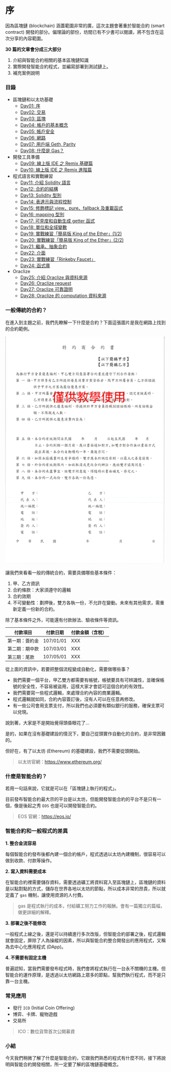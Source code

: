 # 序

因為區塊鏈 (blockchain) 涵蓋範圍非常的廣，這次主題會著重於智能合約 (smart contract) 開發的部分。偏理論的部份，坊間已有不少書可以閱讀，將不包含在這次分享的內容範圍。

**30 篇的文章會分成三大部分**

1. 介紹與智能合約相關的基本區塊鏈知識
1. 實際開發智能合約程式，並編寫部署到測試鏈上。
1. 補充案例說明

### 目錄

* 區塊鏈和以太坊基礎
  * [Day01: 序](https://ithelp.ithome.com.tw/articles/10200395)
  * [Day02: 交易](https://ithelp.ithome.com.tw/articles/10200528)
  * [Day03: 區塊](https://ithelp.ithome.com.tw/articles/10200654)
  * [Day04: 帳戶的基本概念](https://ithelp.ithome.com.tw/articles/10200900)
  * [Day05: 帳戶安全](https://ithelp.ithome.com.tw/articles/10200992)
  * [Day06: 網路](https://ithelp.ithome.com.tw/articles/10201207)
  * [Day07: 用戶端 Geth, Parity](https://ithelp.ithome.com.tw/articles/10201364)
  * [Day08: 什麼是 Gas？](https://ithelp.ithome.com.tw/articles/10201462)
* 開發工具準備
  * [Day09: 線上版 IDE 之 Remix 基礎篇](https://ithelp.ithome.com.tw/articles/10201750)
  * [Day10: 線上版 IDE 之 Remix 進階篇](https://ithelp.ithome.com.tw/articles/10202347)
* 程式語言和實戰練習
  * [Day11: 介紹 Solidity 語言](https://ithelp.ithome.com.tw/articles/10202884)
  * [Day12: 合約的結構](https://ithelp.ithome.com.tw/articles/10203280)
  * [Day13: Solidity 型別](https://ithelp.ithome.com.tw/articles/10203495)
  * [Day14: 表達示與流程控制](https://ithelp.ithome.com.tw/articles/10203645)
  * [Day15: 修飾標記 view、pure、fallback 及重載函式](https://ithelp.ithome.com.tw/articles/10204079)
  * [Day16: mapping 型別](https://ithelp.ithome.com.tw/articles/10204297)
  * [Day17: 可見度和自動生成 getter 函式](https://ithelp.ithome.com.tw/articles/10204818)
  * [Day18: 單位和全域變數](https://ithelp.ithome.com.tw/articles/10205053)
  * [Day19: 實戰練習「簡易版 King of the Ether」(1/2)](https://ithelp.ithome.com.tw/articles/10205298)
  * [Day20: 實戰練習「簡易版 King of the Ether」(2/2)](https://ithelp.ithome.com.tw/articles/10205760)
  * [Day21: 繼承、抽象合約](https://ithelp.ithome.com.tw/articles/10206052)
  * [Day22: 介面](https://ithelp.ithome.com.tw/articles/10206191)
  * [Day23: 實戰練習「Rinkeby Faucet」](https://ithelp.ithome.com.tw/articles/10206576)
  * [Day24: 函式庫](https://ithelp.ithome.com.tw/articles/10206994)
* Oraclize
  * [Day25: 介紹 Oraclize 與資料來源](https://ithelp.ithome.com.tw/articles/10207290)
  * [Day26: Oraclize request](https://ithelp.ithome.com.tw/articles/10207495)
  * [Day27: Oraclize 可靠證明](https://ithelp.ithome.com.tw/articles/10207705)
  * [Day28: Oraclize 的 computation 資料來源](https://ithelp.ithome.com.tw/articles/10207843)

### 一般傳統的合約？

在進入到主題之前，我們先瞭解一下什麼是合約？下面這張圖片是我在網路上找到的合約範例。

![](https://raw.githubusercontent.com/alincode/30-days-smart-contract/master/assets/01_contract_templete.jpg)

讓我們來看看一般的傳統合約，需要具備哪些基本條件：

1. 甲、乙方資訊
2. 合約條款：大家須遵守的邏輯
3. 合約效期
4. 不可變動性：劃押後，雙方各執一份，不允許在變動。未來有其他需求，需重新定義一份新的合約。

除了基本條件之外，可能還有付款辦法、驗收條件等資訊。

| 付款項目    | 付款日期      | 付款金額（含稅） |
|---------|-----------|----------|
| 第一期：簽約金 | 107/01/01 | XXX      |
| 第二期：期中款 | 107/03/01 | XXX      |
| 第三期：尾款  | 107/05/01 | XXX      |

 從上面的資訊中，若要把整個流程變成自動化，需要做哪些事？

 * 我們需要一個平台，甲乙雙方都需要有帳號，帳號要具有可辨識性，並確保帳號的安全性，不容易被盜用，這樣大家才會認可這個合約的有效性。
 * 我們需要寫一些程式邏輯，來處理合約內容的商業邏輯。
 * 程式邏輯就如同，合約內容簽訂後，沒有人可以在任意再修改。
 * 有一些公司會用支票支付，所以我們也必須要有類似銀行的服務，確保支票可以兌現。

說到著，大家是不是開始覺得頭昏眼花了...

是的，如果在沒有基礎建設的情況下，要自己從頭實作自動化的合約，是非常困難的。

但好在，有了以太坊 (Ethereum) 的基礎建設，我們不需要從頭開始。

> 以太坊官網：<https://www.ethereum.org/>

### 什麼是智能合約？

<!-- 補充為什麼 -->

若用一句話來說，它就是可以在「區塊鏈上執行的程式」。

目前發布智能合約最大宗的平台是以太坊，但能開發智能合約的平台不是只有一個，像是後起之秀 `EOS` 也是可以開發智能合約。

> EOS 官網：<https://eos.io/>

### 智能合約和一般程式的差異

**1. 整合金流容易**

每個智能合約發布後都內建一個合約帳戶，程式透過以太坊內建機制，很容易可以做到收款、付款等操作。

**2. 寫入資料需要成本**

在智能合約裡需要儲存資料，需要透過礦工將資料寫入至區塊鏈上，區塊鏈的資料是以點對點的方式，儲存在世界各地以太坊的節點，所以成本非常的昂貴，所以就定義了 `gas` 機制，讓使用資源的人付費。

> gas 是程式執行的成本，付給礦工努力工作的報酬。會有一篇獨立的篇幅，做更詳細的解釋。

**3. 部署之後不能修改**

一般程式上線之後，還是可以持續進行多次改版，但智能合約部署之後，程式邏輯就會固定，屏除了人為操縱的因素，所以與智能合約整合開發出的應用程式，又稱為去中心化應用程式 (DApp)。

**4. 不需要有固定主機**

普遍認知，當我們需要發布程式時，我們會將程式執行在一台永不關機的主機。但智能合約運作原理，是透過以太坊網路上眾多的節點，幫我們執行程式，而不是只靠一台主機。

### 常見應用

* 發行 `ICO` (Initial Coin Offering)
* 博弈、卡牌、寵物遊戲
* 交易所

> ICO：數位貨幣首次公開募資

### 小結

今天我們稍微了解了什麼是智能合約，它跟我們熟悉的程式有什麼不同，接下將說明與智能合約開發相關，所一定要了解的區塊鏈基礎概念。
